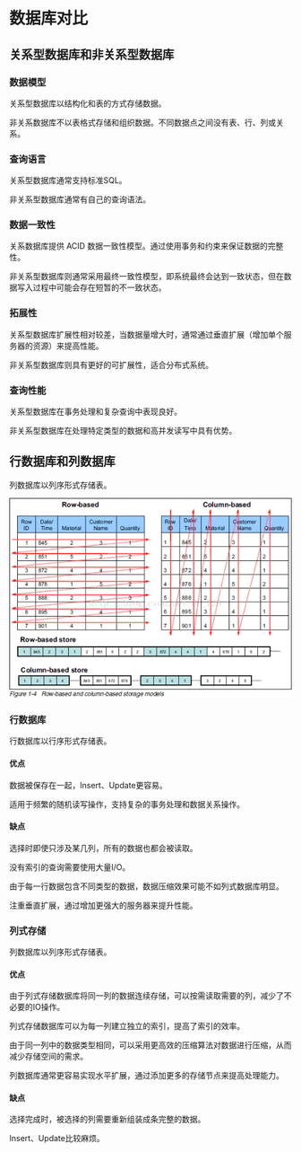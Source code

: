 # 数据库对比

## 关系型数据库和非关系型数据库

### 数据模型

关系型数据库以结构化和表的方式存储数据。

非关系数据库不以表格式存储和组织数据。不同数据点之间没有表、行、列或关系。

### 查询语言

关系型数据库通常支持标准SQL。

非关系型数据库通常有自己的查询语法。

### 数据一致性

关系数据库提供 ACID 数据一致性模型。通过使用事务和约束来保证数据的完整性。

非关系型数据库则通常采用最终一致性模型，即系统最终会达到一致状态，但在数据写入过程中可能会存在短暂的不一致状态。

### 拓展性

关系型数据库扩展性相对较差，当数据量增大时，通常通过垂直扩展（增加单个服务器的资源）来提高性能。

非关系型数据库则具有更好的可扩展性，适合分布式系统。

### 查询性能

关系型数据库在事务处理和复杂查询中表现良好。

非关系型数据库在处理特定类型的数据和高并发读写中具有优势。

## 行数据库和列数据库



列数据库以列序形式存储表。

![img](.\image-db\v2-a92b3a298075ea64dbb0460bf5ef6e6c_r.jpg)

### 行数据库

行数据库以行序形式存储表。

#### 优点

数据被保存在一起，Insert、Update更容易。

适用于频繁的随机读写操作，支持复杂的事务处理和数据关系操作。

#### 缺点

选择时即使只涉及某几列，所有的数据也都会被读取。

没有索引的查询需要使用大量I/O。

由于每一行数据包含不同类型的数据，数据压缩效果可能不如列式数据库明显。

注重垂直扩展，通过增加更强大的服务器来提升性能。

### 列式存储

列数据库以列序形式存储表。

#### 优点

由于列式存储数据库将同一列的数据连续存储，可以按需读取需要的列，减少了不必要的IO操作。

列式存储数据库可以为每一列建立独立的索引，提高了索引的效率。

由于同一列中的数据类型相同，可以采用更高效的压缩算法对数据进行压缩，从而减少存储空间的需求。

列数据库通常更容易实现水平扩展，通过添加更多的存储节点来提高处理能力。

#### 缺点

选择完成时，被选择的列需要重新组装成条完整的数据。

Insert、Update比较麻烦。